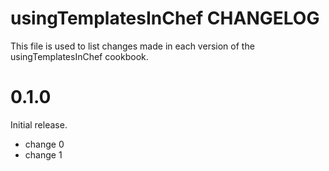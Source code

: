 # usingTemplatesInChef CHANGELOG

This file is used to list changes made in each version of the usingTemplatesInChef cookbook.

# 0.1.0

Initial release.

- change 0
- change 1

